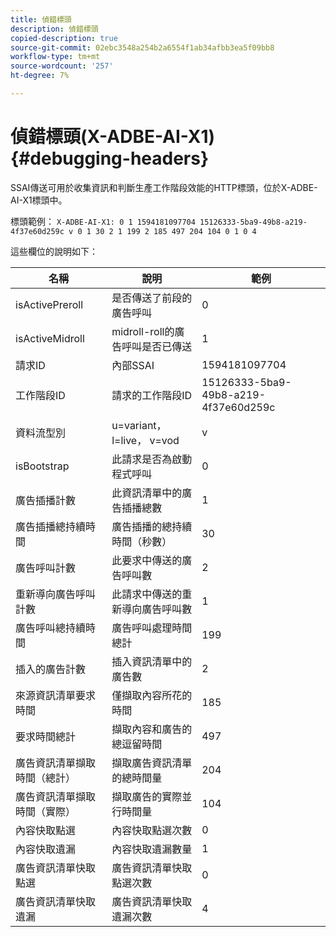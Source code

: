 ```yaml
---
title: 偵錯標頭
description: 偵錯標頭
copied-description: true
source-git-commit: 02ebc3548a254b2a6554f1ab34afbb3ea5f09bb8
workflow-type: tm+mt
source-wordcount: '257'
ht-degree: 7%

---
```


# 偵錯標頭(X-ADBE-AI-X1) {#debugging-headers}

SSAI傳送可用於收集資訊和判斷生產工作階段效能的HTTP標頭，位於X-ADBE-AI-X1標頭中。

標頭範例：
`X-ADBE-AI-X1: 0 1 1594181097704 15126333-5ba9-49b8-a219-4f37e60d259c v 0 1 30 2 1 199 2 185 497 204 104 0 1 0 4`

這些欄位的說明如下：

| 名稱 | 說明 | 範例 |
|--- |--- |--- |
| isActivePreroll | 是否傳送了前段的廣告呼叫 | 0 |
| isActiveMidroll | midroll-roll的廣告呼叫是否已傳送 | 1 |
| 請求ID | 內部SSAI | 1594181097704 |
| 工作階段ID | 請求的工作階段ID | 15126333-5ba9-49b8-a219-4f37e60d259c |
| 資料流型別 | u=variant， l=live， v=vod | v |
| isBootstrap | 此請求是否為啟動程式呼叫 | 0 |
| 廣告插播計數 | 此資訊清單中的廣告插播總數 | 1 |
| 廣告插播總持續時間 | 廣告插播的總持續時間（秒數） | 30 |
| 廣告呼叫計數 | 此要求中傳送的廣告呼叫數 | 2 |
| 重新導向廣告呼叫計數 | 此請求中傳送的重新導向廣告呼叫數 | 1 |
| 廣告呼叫總持續時間 | 廣告呼叫處理時間總計 | 199 |
| 插入的廣告計數 | 插入資訊清單中的廣告數 | 2 |
| 來源資訊清單要求時間 | 僅擷取內容所花的時間 | 185 |
| 要求時間總計 | 擷取內容和廣告的總逗留時間 | 497 |
| 廣告資訊清單擷取時間（總計） | 擷取廣告資訊清單的總時間量 | 204 |
| 廣告資訊清單擷取時間（實際） | 擷取廣告的實際並行時間量 | 104 |
| 內容快取點選 | 內容快取點選次數 | 0 |
| 內容快取遺漏 | 內容快取遺漏數量 | 1 |
| 廣告資訊清單快取點選 | 廣告資訊清單快取點選次數 | 0 |
| 廣告資訊清單快取遺漏 | 廣告資訊清單快取遺漏次數 | 4 |
